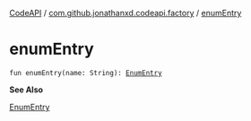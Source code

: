 [CodeAPI](../index.md) / [com.github.jonathanxd.codeapi.factory](index.md) / [enumEntry](.)

# enumEntry

`fun enumEntry(name: String): `[`EnumEntry`](../com.github.jonathanxd.codeapi.base/-enum-entry/index.md)

**See Also**

[EnumEntry](../com.github.jonathanxd.codeapi.base/-enum-entry/index.md)

